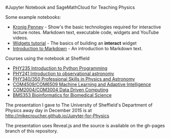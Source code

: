 #Jupyter Notebook and SageMathCloud for  Teaching Physics

Some example notebooks:

* [Kronig Penney](notes/KronigPenney.ipynb) - Show's the basic technologies required for interactive lecture notes. Markdown text, executable code, widgets and YouTube videos.
* [Widgets tutorial](./notes/ipywidgets.ipynb) - The basics of building an **interact** widget
* [Introduction to Markdown](./notes/Introduction_to_Markdown.ipynb) - An introduction to Markdown text.

Courses using the notebook at Sheffield

* [PHY235 Introduction to Python Programming](http://www.hep.shef.ac.uk/phy235/index.php/PHY235)
* [PHY241 Introduction to observational astronomy](http://slittlefair.staff.shef.ac.uk/teaching/phy241/)
* [PHY340/350 Professional Skills in Physics and Astronomy](https://github.com/SusanCartwright/PHY340)
* [COM4509/COM6509 Machine Learning and Adaptive Intelligence](http://inverseprobability.com/mlai2015/)
* [COM2004/COM3004 Data Driven Computing](http://staffwww.dcs.shef.ac.uk/people/j.barker/COM2004.html)
* [BMS353 Bioinformatics for Biomedical Science](http://opendsi.cc/bioinformatics/)

The presentation I gave to The University of Sheffield's Department of Physics away day in December 2015 is at http://mikecroucher.github.io/Jupyter-for-Physics

The presentation uses Reveal.js and the source is available on the gh-pages branch of this repository.
